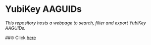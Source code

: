 # YubiKey AAGUIDs
_This repository hosts a webpage to search, filter and export YubiKey AAGUIDs._    

##🌐 Click [here](https://JMarkstrom.github.io/aaguids/)




